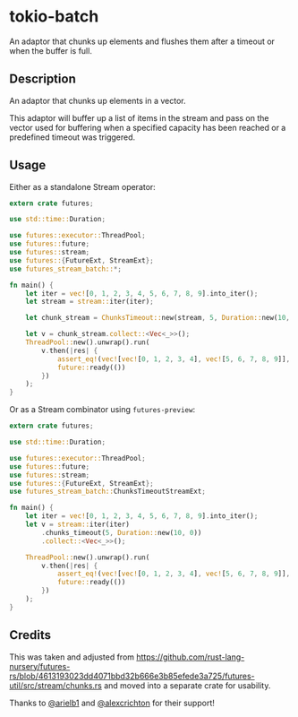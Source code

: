 # tokio-batch

An adaptor that chunks up elements and flushes them after a timeout or when the buffer is full.

## Description

An adaptor that chunks up elements in a vector.

This adaptor will buffer up a list of items in the stream and pass on the
vector used for buffering when a specified capacity has been reached
or a predefined timeout was triggered.

## Usage

Either as a standalone Stream operator:
```rust
extern crate futures;

use std::time::Duration;

use futures::executor::ThreadPool;
use futures::future;
use futures::stream;
use futures::{FutureExt, StreamExt};
use futures_stream_batch::*;

fn main() {
    let iter = vec![0, 1, 2, 3, 4, 5, 6, 7, 8, 9].into_iter();
    let stream = stream::iter(iter);

    let chunk_stream = ChunksTimeout::new(stream, 5, Duration::new(10, 0));

    let v = chunk_stream.collect::<Vec<_>>();
    ThreadPool::new().unwrap().run(
        v.then(|res| {
            assert_eq!(vec![vec![0, 1, 2, 3, 4], vec![5, 6, 7, 8, 9]], res);
            future::ready(())
        })
    );
}
```

Or as a Stream combinator using `futures-preview`:
```rust
extern crate futures;

use std::time::Duration;

use futures::executor::ThreadPool;
use futures::future;
use futures::stream;
use futures::{FutureExt, StreamExt};
use futures_stream_batch::ChunksTimeoutStreamExt;

fn main() {
    let iter = vec![0, 1, 2, 3, 4, 5, 6, 7, 8, 9].into_iter();
    let v = stream::iter(iter)
        .chunks_timeout(5, Duration::new(10, 0))
        .collect::<Vec<_>>();

    ThreadPool::new().unwrap().run(
        v.then(|res| {
            assert_eq!(vec![vec![0, 1, 2, 3, 4], vec![5, 6, 7, 8, 9]], res);
            future::ready(())
        })
    );
}
```


## Credits

This was taken and adjusted from
https://github.com/rust-lang-nursery/futures-rs/blob/4613193023dd4071bbd32b666e3b85efede3a725/futures-util/src/stream/chunks.rs
and moved into a separate crate for usability.

Thanks to [@arielb1](https://github.com/arielb1) and [@alexcrichton](https://github.com/alexcrichton/) for their support!
